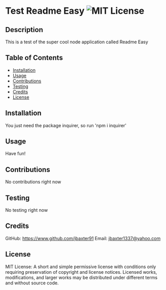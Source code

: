 # Test Readme Easy ![MIT License](https://img.shields.io/badge/License-MIT-Green)

## Description

This is a test of the super cool node application called Readme Easy

## Table of Contents

* [Installation](#installation)
* [Usage](#usage)
* [Contributions](#contributions)
* [Testing](#testing)
* [Credits](#credits)
* [License](#license)

## Installation
You just need the package inquirer, so run 'npm i inquirer'

## Usage
Have fun!

## Contributions
No contributions right now

## Testing
No testing right now

## Credits
GitHub: https://www.github.com/jbaxter91
Email: jbaxter1337@yahoo.com
## License
MIT License: A short and simple permissive license with conditions only requiring preservation of copyright and license notices. Licensed works, modifications, and larger works may be distributed under different terms and without source code.